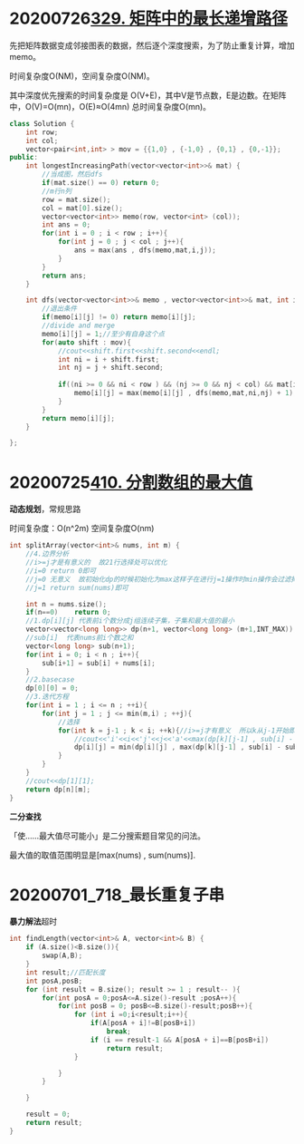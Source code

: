 # 20200726[329. 矩阵中的最长递增路径](https://leetcode-cn.com/problems/longest-increasing-path-in-a-matrix/)

先把矩阵数据变成邻接图表的数据，然后逐个深度搜索，为了防止重复计算，增加memo。

时间复杂度O(NM)，空间复杂度O(NM)。

其中深度优先搜索的时间复杂度是 O(V+E)，其中V是节点数，E是边数。在矩阵中，O(V)=O(mn)，O(E)≈O(4mn) 总时间复杂度O(mn)。

```C++
class Solution {
    int row;
    int col;
    vector<pair<int,int> > mov = {{1,0} , {-1,0} , {0,1} , {0,-1}};
public:
    int longestIncreasingPath(vector<vector<int>>& mat) {
        //当成图，然后dfs
        if(mat.size() == 0) return 0;
        //m行n列
        row = mat.size();
        col = mat[0].size();
        vector<vector<int>> memo(row, vector<int> (col));
        int ans = 0;
        for(int i = 0 ; i < row ; i++){
            for(int j = 0 ; j < col ; j++){
                ans = max(ans , dfs(memo,mat,i,j));
            }            
        }
        return ans;
    }

    int dfs(vector<vector<int>>& memo , vector<vector<int>>& mat, int i ,int j){
        //退出条件
        if(memo[i][j] != 0) return memo[i][j];
        //divide and merge
        memo[i][j] = 1;//至少有自身这个点
        for(auto shift : mov){
            //cout<<shift.first<<shift.second<<endl;
            int ni = i + shift.first;
            int nj = j + shift.second;
 
            if((ni >= 0 && ni < row ) && (nj >= 0 && nj < col) && mat[i][j] < mat[ni][nj]){//数组不越界，且递增
                memo[i][j] = max(memo[i][j] , dfs(memo,mat,ni,nj) + 1);
            }
        }
        return memo[i][j];
    }

};
```





# 20200725[410. 分割数组的最大值](https://leetcode-cn.com/problems/split-array-largest-sum/)

**动态规划**，常规思路

时间复杂度：O(n^2m) 空间复杂度O(nm)

```C++
int splitArray(vector<int>& nums, int m) {
    //4.边界分析
    //i>=j才是有意义的  故21行选择处可以优化
    //i=0 return 0即可
    //j=0 无意义  故初始化dp的时候初始化为max这样子在进行j=1操作时min操作会过滤掉。注意dp[0][0]需要变成0，否则会影响sum的计算。
    //j=1 return sum(nums)即可

    int n = nums.size();
    if(n==0)    return 0;
    //1.dp[i][j] 代表前i个数分成j组连续子集，子集和最大值的最小
    vector<vector<long long>> dp(n+1, vector<long long> (m+1,INT_MAX));
    //sub[i]  代表nums前i个数之和
    vector<long long> sub(n+1);
    for(int i = 0; i < n ; i++){
        sub[i+1] = sub[i] + nums[i];
    }
    //2.basecase
    dp[0][0] = 0;
    //3.迭代方程
    for(int i = 1 ; i <= n ; ++i){
        for(int j = 1 ; j <= min(m,i) ; ++j){
            //选择
            for(int k = j-1 ; k < i; ++k){//i>=j才有意义  所以k从j-1开始即可
                //cout<<'i'<<i<<'j'<<j<<'a'<<max(dp[k][j-1] , sub[i] - sub[k])<<endl;
                dp[i][j] = min(dp[i][j] , max(dp[k][j-1] , sub[i] - sub[k]));
            }
        }
    }
    //cout<<dp[1][1];
    return dp[n][m];
}
```

**二分查找**

「使……最大值尽可能小」是二分搜索题目常见的问法。

最大值的取值范围明显是[max(nums) , sum(nums)].















# 20200701_718_最长重复子串

**暴力解法**超时

```C++
int findLength(vector<int>& A, vector<int>& B) {
    if (A.size()<B.size()){
        swap(A,B);
    }
    int result;//匹配长度
    int posA,posB;
    for (int result = B.size(); result >= 1 ; result-- ){
        for(int posA = 0;posA<=A.size()-result ;posA++){
            for(int posB = 0; posB<=B.size()-result;posB++){
                for (int i =0;i<result;i++){
                    if(A[posA + i]!=B[posB+i])
                        break;
                    if (i == result-1 && A[posA + i]==B[posB+i])
                        return result;
                }

            }
        }

    }

    result = 0;
    return result;
}
```

